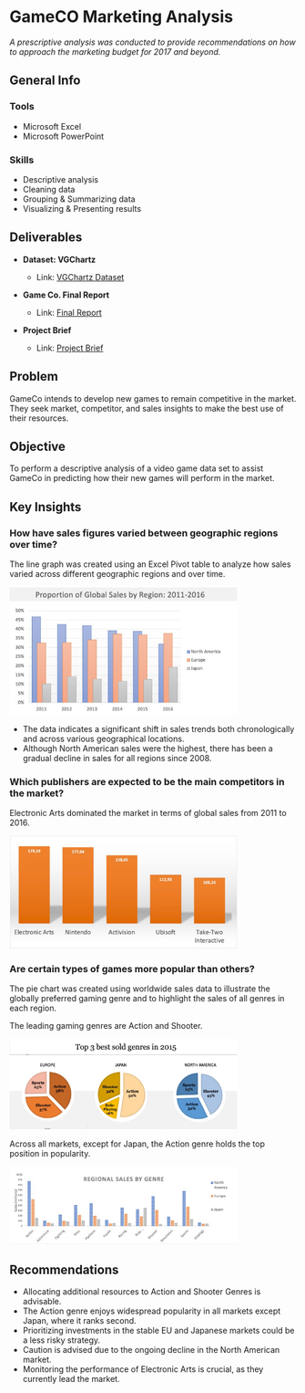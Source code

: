 # GameCO Marketing Analysis

*A prescriptive analysis was conducted to provide recommendations on how to approach the marketing budget for 2017 and beyond.*

## General Info

### Tools
- Microsoft Excel
- Microsoft PowerPoint 

### Skills 
- Descriptive analysis
- Cleaning data 
- Grouping & Summarizing data 
- Visualizing & Presenting results 

## Deliverables

- **Dataset: VGChartz**
  - Link: [VGChartz Dataset](https://images.careerfoundry.com/public/courses/intro-to-data/E1/vgsales.xlsx)

- **Game Co. Final Report**
  - Link: [Final Report](https://drive.google.com/file/d/1ZMf_NfHgr50un8KHTLnMVT91yQC710yI/view?usp=share_link)

- **Project Brief**
  - Link: [Project Brief](https://drive.google.com/file/d/1-HY_F6zfRMm09vgA6tjcT6VL8RwTUZeq/view?usp=share_link)

## Problem

GameCo intends to develop new games to remain competitive in the market. They seek market, competitor, and sales insights to make the best use of their resources.

## Objective

To perform a descriptive analysis of a video game data set to assist GameCo in predicting how their new games will perform in the market.


## Key Insights

### How have sales figures varied between geographic regions over time?

The line graph was created using an Excel Pivot table to analyze how sales varied across different geographic regions and over time.

<img src="https://github.com/LiliiaVerbenko/GameCO-Marketing-Analysis/blob/main/image/GameCO%201.jpg" width="400">

- The data indicates a significant shift in sales trends both chronologically and across various geographical locations.
- Although North American sales were the highest, there has been a gradual decline in sales for all regions since 2008.
  

### Which publishers are expected to be the main competitors in the market?

Electronic Arts dominated the market in terms of global sales from 2011 to 2016.

<img src="https://github.com/LiliiaVerbenko/GameCO-Marketing-Analysis/blob/main/image/GameCo%202.jpg" width="400">



### Are certain types of games more popular than others?

The pie chart was created using worldwide sales data to illustrate the globally preferred gaming genre and to highlight the sales of all genres in each region.

The leading gaming genres are Action and Shooter.

<img src="https://github.com/LiliiaVerbenko/GameCO-Marketing-Analysis/blob/main/image/GameCo%203.jpg" width="400">


Across all markets, except for Japan, the Action genre holds the top position in popularity.

<img src="https://github.com/LiliiaVerbenko/GameCO-Marketing-Analysis/blob/main/image/GameCO%204.jpg" width="400">

  

## Recommendations

- Allocating additional resources to Action and Shooter Genres is advisable.
- The Action genre enjoys widespread popularity in all markets except Japan, where it ranks second.
- Prioritizing investments in the stable EU and Japanese markets could be a less risky strategy.
- Caution is advised due to the ongoing decline in the North American market.
- Monitoring the performance of Electronic Arts is crucial, as they currently lead the market.
